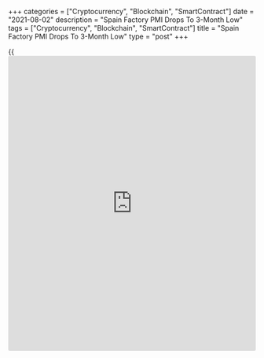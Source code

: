 +++
categories = ["Cryptocurrency", "Blockchain", "SmartContract"]
date = "2021-08-02"
description = "Spain Factory PMI Drops To 3-Month Low"
tags = ["Cryptocurrency", "Blockchain", "SmartContract"]
title = "Spain Factory PMI Drops To 3-Month Low"
type = "post"
+++

{{<iframe id="large-banner" src="https://www.bounty.group/#slide=18.0" width="100%" height="600" scrolling="no" style="border: 0px solid rgb(216, 221, 230); border-radius: 3px;">}}

Spain's manufacturing sector growth moderated to a three-month low in
July, survey results from IHS Markit showed on Monday.  
  
The manufacturing Purchasing Managers' Index fell to 59.0 in July from
60.4 in June.  
Although the score dropped moderately in July, the index suggested
another strong improvement in operating conditions.

Production and new order book growth remained considerable in July amid
reports that market demand had improved. Nonetheless, production and new
orders grew at slower rates when compared to recent peaks.

Jobs were added at a decent rate, with firms scrambling to bolster
production capabilities to match workloads.

Price inflation remained elevated, and was a factor depressing
confidence about the future, the survey showed.

Firms remained positive overall that sales and output will rise further
in the coming 12 months, with confidence remaining comfortably in
positive territory despite dropping to a half-year low.

For comments and feedback [contact](https://www.playgroundfx.com/contact/): editorial@rtt[news](https://www.letsplayfx.com/blog/forex-news-website/).com

[Economic News][1]

 **What parts of the world are seeing the best (and worst) economic
performances lately? Click[here][2] to check out our [Econ Scorecard][2]
and find out! See up-to-the-moment [ranking](https://www.playgroundfx.com/blog/crypto-exchange-ranking/)s for the best and worst
performers in [GDP][2], [unemployment rate][3], [inflation][4] and much
more.**

   1. www.rtt[news](https://www.letsplayfx.com/blog/forex-news-website/).com/Content/EconomicNews.aspx
   2. www.rtt[news](https://www.letsplayfx.com/blog/forex-news-website/).com/economic-scorecard/world-rank/GDP/highest-performance.aspx
   3. www.rtt[news](https://www.letsplayfx.com/blog/forex-news-website/).com/economic-scorecard/world-rank/unemployment-rate/lowest-performance.aspx
   4. www.rtt[news](https://www.letsplayfx.com/blog/forex-news-website/).com/economic-scorecard/world-rank/CPI/highest-performance.aspx